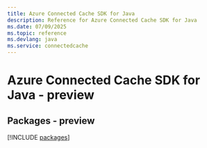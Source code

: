 ```yaml
---
title: Azure Connected Cache SDK for Java
description: Reference for Azure Connected Cache SDK for Java
ms.date: 07/09/2025
ms.topic: reference
ms.devlang: java
ms.service: connectedcache
---
```

# Azure Connected Cache SDK for Java - preview
## Packages - preview
[!INCLUDE [packages](connected-cache-index.md)]